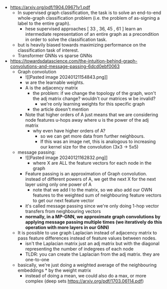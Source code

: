 - https://arxiv.org/pdf/1904.09671v1.pdf
	- In supervised graph classification, the task is to solve an end-to-end whole-graph classification problem (i.e. the problem of as-signing a label to the entire graph).
		- hese supervised approaches [ 33 , 36, 45 , 61 ] learn an intermediate representation of an entire graph as a precondition in order to solve the classification task.
	- but is heavily biased towards maximizing performance on the classification task of interest.
	- Transformer GNNs vs sparse GNNs
- https://towardsdatascience.com/the-intuition-behind-graph-convolutions-and-message-passing-6dcd0ebf0063
	- Graph convolution
		- ![[Pasted image 20240121154843.png]]
		- w are the learnable weights.
		- A is the adjacency matrix
			- the problem: if we change the topology of the graph, won't the adj matrix change? wouldn't our matrices w be invalid?
				- we're only learning weights for this specific graph
			- the article doesn't mention
		- Note that higher orders of A just means that we are considering node features u-hops away where u is the power of the adj matrix
			- why even have higher orders of A?
				- so we can get more data from further neighbours.
				- If this was an image net, this is analogous to increasing our kernel size for the convolution (3x3 -> 5x5)
	- message passing:
		- ![[Pasted image 20240121162832.png]]
			- where X are ALL the feature vectors for each node in the graph
		- Feature passing is an approximation of Graph convolution. instead of different powers of A, we get the next X for the next layer using only one power of A
			- note that we add I to the matrix, so we also add our OWN features to the weighted sum of neighbouring feature vectors to get our next feature vector
		- it's called message passing since we're only doing 1-hop vector transfers from neighbouring vectors
		- **normally, in a MP-GNN, we approximate graph convolutions by applying message passing multiple times (we iteratively do this operation with more layers in our GNN)**
	- It is possible to use graph Laplacian instead of adjacency matrix to pass feature differences instead of feature values between nodes.
		- isn't the Laplacian matrix just an adj matrix but with the diagonal representing the number of indegrees of each node
		- TLDR: you can create the Laplacian from the adj matrix. they are one-to-one
	- basically, we're just doing a weighted average of the neighbouring embeddings * by the weight matrix
		- instead of doing a mean, we could also do a max, or more complex (deep sets https://arxiv.org/pdf/1703.06114.pdf)